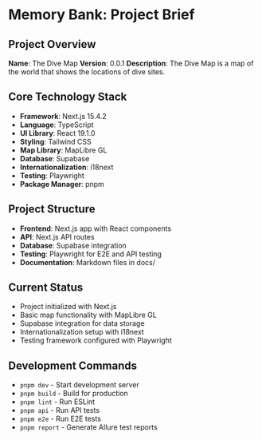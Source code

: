 # Memory Bank: Project Brief

## Project Overview

**Name**: The Dive Map
**Version**: 0.0.1
**Description**: The Dive Map is a map of the world that shows the locations of dive sites.

## Core Technology Stack

- **Framework**: Next.js 15.4.2
- **Language**: TypeScript
- **UI Library**: React 19.1.0
- **Styling**: Tailwind CSS
- **Map Library**: MapLibre GL
- **Database**: Supabase
- **Internationalization**: i18next
- **Testing**: Playwright
- **Package Manager**: pnpm

## Project Structure

- **Frontend**: Next.js app with React components
- **API**: Next.js API routes
- **Database**: Supabase integration
- **Testing**: Playwright for E2E and API testing
- **Documentation**: Markdown files in docs/

## Current Status

- Project initialized with Next.js
- Basic map functionality with MapLibre GL
- Supabase integration for data storage
- Internationalization setup with i18next
- Testing framework configured with Playwright

## Development Commands

- `pnpm dev` - Start development server
- `pnpm build` - Build for production
- `pnpm lint` - Run ESLint
- `pnpm api` - Run API tests
- `pnpm e2e` - Run E2E tests
- `pnpm report` - Generate Allure test reports
